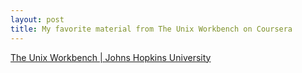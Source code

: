 ```yaml
---
layout: post
title: My favorite material from The Unix Workbench on Coursera 
---
```


[The Unix Workbench \| Johns Hopkins University](https://www.coursera.org/learn/unix)




